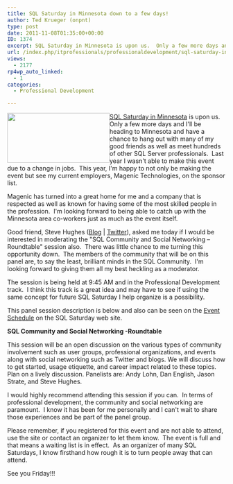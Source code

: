 ```yaml
---
title: SQL Saturday in Minnesota down to a few days!
author: Ted Krueger (onpnt)
type: post
date: 2011-11-08T01:35:00+00:00
ID: 1374
excerpt: SQL Saturday in Minnesota is upon us.  Only a few more days and I'll be heading to Minnesota and have a chance to hang out with many of my good friends as well as meet hundreds of other SQL Server professionals.  Last year I wasn't able to make this eve&hellip;
url: /index.php/itprofessionals/professionaldevelopment/sql-saturday-in-minnesota-is-here/
views:
  - 2177
rp4wp_auto_linked:
  - 1
categories:
  - Professional Development

---
```

[<img style="float: left;" src="https://lessthandot.z19.web.core.windows.net/wp-content/uploads/blogs/DataMgmt/-62.png?mtime=1319638751" alt="" width="236" height="115" />SQL Saturday in Minnesota][1] is upon us.  Only a few more days and I'll be heading to Minnesota and have a chance to hang out with many of my good friends as well as meet hundreds of other SQL Server professionals.  Last year I wasn't able to make this event due to a change in jobs.  This year, I'm happy to not only be making the event but see my current employers, Magenic Technologies, on the sponsor list.

Magenic has turned into a great home for me and a company that is respected as well as known for having some of the most skilled people in the profession.  I'm looking forward to being able to catch up with the Minnesota area co-workers just as much as the event itself.

Good friend, Steve Hughes ([Blog][2] | [Twitter][3]), asked me today if I would be interested in moderating the "SQL Community and Social Networking – Roundtable" session also.  There was little chance to me turning this opportunity down.  The members of the community that will be on this panel are, to say the least, brilliant minds in the SQL Community.  I'm looking forward to giving them all my best heckling as a moderator.

The session is being held at 9:45 AM and in the Professional Development track.  I think this track is a great idea and may have to see if using the same concept for future SQL Saturday I help organize is a possibility.

This panel session description is below and also can be seen on the [Event Schedule][4] on the SQL Saturday web site.

**SQL Community and Social Networking -Roundtable** 

This session will be an open discussion on the various types of community involvement such as user groups, professional organizations, and events along with social networking such as Twitter and blogs. We will discuss how to get started, usage etiquette, and career impact related to these topics. Plan on a lively discussion. Panelists are: Andy Lohn, Dan English, Jason Strate, and Steve Hughes.

I would highly recommend attending this session if you can.  In terms of professional development, the community and social networking are paramount.  I know it has been for me personally and I can't wait to share those experiences and be part of the panel group.

Please remember, if you registered for this event and are not able to attend, use the site or contact an organizer to let them know.  The event is full and that means a waiting list is in effect.  As an organizer of many SQL Saturdays, I know firsthand how rough it is to turn people away that can attend.

See you Friday!!!

 [1]: http://www.sqlsaturday.com/99/eventhome.aspx
 [2]: http://dataonwheels.wordpress.com/
 [3]: http://twitter.com/#%21/DataOnWheels
 [4]: http://www.sqlsaturday.com/99/schedule.aspx